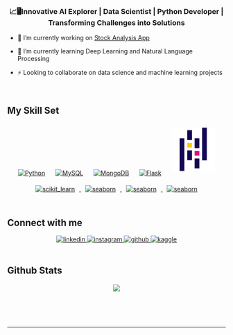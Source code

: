 ### <div align="center">📈🖥️Innovative AI Explorer | Data Scientist | Python Developer | Transforming Challenges into Solutions</div>  
  

- 🔭 I’m currently working on [Stock Analysis App](https://lnkd.in/g2AX5DFj)  
  

- 🌱 I’m currently learning Deep Learning and Natural Language Processing  
  

- ⚡ Looking to collaborate on data science and machine learning projects  
  

<br/>  


## My Skill Set  

<div align="center">  
<a href="https://www.python.org/" target="_blank"><img style="margin: 10px" src="https://profilinator.rishav.dev/skills-assets/python-original.svg" alt="Python" height="100" /></a>  
<a href="https://www.mysql.com/" target="_blank"><img style="margin: 10px" src="https://profilinator.rishav.dev/skills-assets/mysql-original-wordmark.svg" alt="MySQL" height="100" /></a>  
<a href="https://www.mongodb.com/" target="_blank"><img style="margin: 10px" src="https://profilinator.rishav.dev/skills-assets/mongodb-original-wordmark.svg" alt="MongoDB" height="100" /></a>  
<a href="https://flask.palletsprojects.com/" target="_blank"><img style="margin: 10px" src="https://profilinator.rishav.dev/skills-assets/flask.png" alt="Flask" height="100" /></a>  
<a href="https://pandas.pydata.org/" target="_blank"> <img style="margin: 10px" src="https://raw.githubusercontent.com/devicons/devicon/2ae2a900d2f041da66e950e4d48052658d850630/icons/pandas/pandas-original.svg" alt="pandas" height="100"/> </a>
<a href="https://scikit-learn.org/" target="_blank"> <img style="margin: 10px"  src="https://upload.wikimedia.org/wikipedia/commons/0/05/Scikit_learn_logo_small.svg" alt="scikit_learn"  height="100"/>
<a href="https://seaborn.pydata.org/" target="_blank" > <img style="margin: 10px"  src="https://seaborn.pydata.org/_images/logo-mark-lightbg.svg" alt="seaborn" height="100"/> </a>
<a href="https://numpy.org/" target="_blank" > <img style="margin: 10px"  src="https://numpy.org/images/logo.svg" alt="seaborn" height="100"/> </a>
<a href="https://streamlit.io/" target="_blank" > <img style="margin: 10px"  src="https://docs.streamlit.io/logo.svg" alt="seaborn" height="70"/> </a>
</div>
 

<br/>  


## Connect with me  
<div align="center">
<a href="https://linkedin.com/in/jayantverma28" target="_blank">
<img src=https://img.shields.io/badge/linkedin-%231E77B5.svg?&style=for-the-badge&logo=linkedin&logoColor=white alt=linkedin style="margin-bottom: 5px;" />
</a>
<a href="https://instagram.com/_kanhayia" target="_blank">
<img src=https://img.shields.io/badge/instagram-%23000000.svg?&style=for-the-badge&logo=instagram&logoColor=white alt=instagram style="margin-bottom: 5px;" />
</a>
<a href="https://github.com/jayantverma2809" target="_blank">
<img src=https://img.shields.io/badge/github-%2324292e.svg?&style=for-the-badge&logo=github&logoColor=white alt=github style="margin-bottom: 5px;" />
</a>
<a href="https://www.kaggle.com/jayantverma9380" target="_blank">
<img src=https://img.shields.io/badge/kaggle-%2344BAE8.svg?&style=for-the-badge&logo=kaggle&logoColor=white alt=kaggle style="margin-bottom: 5px;" />
</a>  
</div>  
  

<br/>  


## Github Stats  
<div align="center"><img src="https://github-readme-stats.vercel.app/api?username=jayantverma2809&show_icons=true&count_private=true&hide_border=true" align="center"  /></div>  

<br/>  

  

<br/>  

  

<br/>  


<br />

----


<!---
jayantverma2809/jayantverma2809 is a ✨ special ✨ repository because its `README.md` (this file) appears on your GitHub profile.
You can click the Preview link to take a look at your changes.
--->
